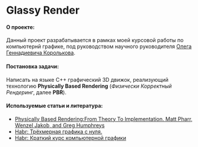 # Glassy Render
#### О проекте:
Данный проект разрабатывается в рамках моей курсовой работы по компьютернй графике,
под руководством научного руководителя [Олега Геннадиевича Королькова](https://vk.com/oleg_korolkov).

#### Постановка задачи:
Написать на языке C++ графический 3D движок, реализующий технологию 
**Physically Based Rendering** (*Физически Корректный Рендеринг*, далее **PBR**).


#### Используемые статьи и литература:
* [Physically Based Rendering:From Theory To Implementation. Matt Pharr, Wenzel Jakob, and Greg Humphreys](http://www.pbr-book.org/)
* [Habr: Трёхмерная графика с нуля.](https://habr.com/ru/post/342510/)
* [Habr: Краткий курс компьютерной графики](https://habr.com/ru/post/248153/)
